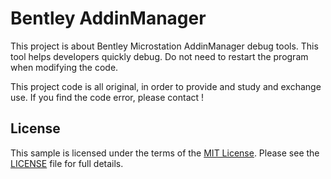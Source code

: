 # Bentley AddinManager


This project is about Bentley Microstation AddinManager debug tools. This tool helps developers quickly debug.
Do not need to restart the program when modifying the code.
 
This project code is all original, in order to provide and study and exchange use.
If you find the code error, please contact !





## License

This sample is licensed under the terms of the [MIT License](http://opensource.org/licenses/MIT).
Please see the [LICENSE](LICENSE) file for full details.